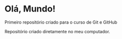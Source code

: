 # Olá, Mundo!
 Primeiro repositório criado para o curso de Git e GitHub

 Repositório criado diretamente no meu computador.

